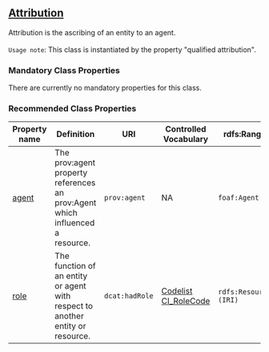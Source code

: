 ## [Attribution](https://www.w3.org/ns/prov#Attribution)

Attribution is the ascribing of an entity to an agent. <br><br>
`Usage note`: This class is instantiated by the property "qualified attribution".

 

### Mandatory Class Properties

There are currently no mandatory properties for this class.

### Recommended Class Properties 

<table>
  <thead>
    <tr>
      <th>Property name</th>
      <th>Definition</th>
      <th>URI</th>
      <th>Controlled Vocabulary</th>
      <th>rdfs:Range</th>
      <th>Usage Note</th>
      <th>Cardinality</th>
    </tr>
  </thead>
  <tbody>
    <tr>
      <td><a href="https://www.w3.org/TR/2013/REC-prov-o-20130430/#p_agent">agent</a></td>
      <td>The prov:agent property references an prov:Agent which influenced a resource.</td>
      <td><code>prov:agent</code></td>
      <td>NA</td>
      <td><code>foaf:Agent</code></td>
      <td>This property points to another instance of class <code>foaf:Agent</code>.</td>
      <td>0..1</td>
    </tr>
    <tr>
      <td><a href="https://www.w3.org/TR/vocab-dcat-3/#Property:relationship_hadRole">role</a></td>
      <td>The function of an entity or agent with respect to another entity or resource.</td>
      <td><code>dcat:hadRole</code></td>
      <td><a href="https://standards.iso.org/iso/19115/resources/Codelists/gml/CI_RoleCode.xml">Codelist CI_RoleCode</a></td>
      <td><code>rdfs:Resource (IRI)</code></td>
      <td>Choose one of the roles as listed in the controlled vocabulary. Note that for HealthDCAT-AP, the list of roles might be extended in the future. <br> Example: <code>https://standards.iso.org/iso/19115/resources/Codelists/gml/CI_RoleCode.xml#processor</code></td>
      <td>0..1</td>
    </tr>
  </tbody>
</table>
